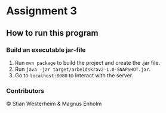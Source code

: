 # Assignment 3

## How to run this program
### Build an executable jar-file
1. Run `mvn package` to build the project and create the .jar file.
2. Run `java -jar target/arbeidskrav2-1.0-SNAPSHOT.jar`.
3. Go to `localhost:8080` to interact with the server.
 
### Contributors 
© Stian Westerheim & Magnus Enholm
